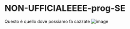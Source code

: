 # NON-UFFICIALEEEE-prog-SE
Questo è quello dove possiamo fa cazzate
![image](https://user-images.githubusercontent.com/109158066/206920606-0f0f1036-1cd6-42f1-8f90-26d02d81b49b.png)
